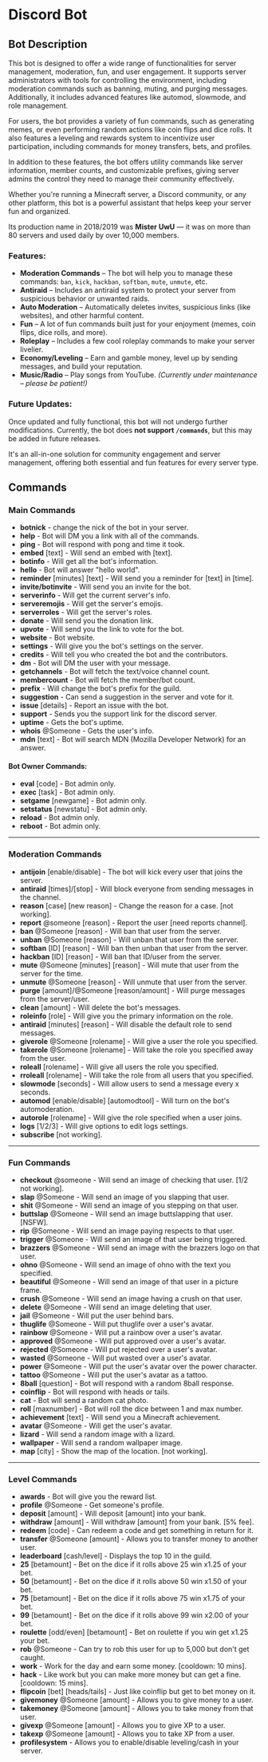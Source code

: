 # Discord Bot

## Bot Description
This bot is designed to offer a wide range of functionalities for server management, moderation, fun, and user engagement. It supports server administrators with tools for controlling the environment, including moderation commands such as banning, muting, and purging messages. Additionally, it includes advanced features like automod, slowmode, and role management.

For users, the bot provides a variety of fun commands, such as generating memes, or even performing random actions like coin flips and dice rolls. It also features a leveling and rewards system to incentivize user participation, including commands for money transfers, bets, and profiles.

In addition to these features, the bot offers utility commands like server information, member counts, and customizable prefixes, giving server admins the control they need to manage their community effectively.

Whether you're running a Minecraft server, a Discord community, or any other platform, this bot is a powerful assistant that helps keep your server fun and organized.

Its production name in 2018/2019 was **Mister UwU** — it was on more than 80 servers and used daily by over 10,000 members.

### Features:
- **Moderation Commands** – The bot will help you to manage these commands: `ban`, `kick`, `hackban`, `softban`, `mute`, `unmute`, etc.
- **Antiraid** – Includes an antiraid system to protect your server from suspicious behavior or unwanted raids.
- **Auto Moderation** – Automatically deletes invites, suspicious links (like websites), and other harmful content.
- **Fun** – A lot of fun commands built just for your enjoyment (memes, coin flips, dice rolls, and more).
- **Roleplay** – Includes a few cool roleplay commands to make your server livelier.
- **Economy/Leveling** – Earn and gamble money, level up by sending messages, and build your reputation.
- **Music/Radio** – Play songs from YouTube. *(Currently under maintenance – please be patient!)*

### Future Updates:
Once updated and fully functional, this bot will not undergo further modifications. Currently, the bot does **not support `/commands`**, but this may be added in future releases.

It's an all-in-one solution for community engagement and server management, offering both essential and fun features for every server type.

## Commands

### Main Commands
- **botnick** - change the nick of the bot in your server.
- **help** - Bot will DM you a link with all of the commands.
- **ping** - Bot will respond with pong and time it took.
- **embed** [text] - Will send an embed with [text].
- **botinfo** - Will get all the bot's information.
- **hello** - Bot will answer "hello world".
- **reminder** [minutes] [text] - Will send you a reminder for [text] in [time].
- **invite/botinvite** - Will send you an invite for the bot.
- **serverinfo** - Will get the current server's info.
- **serveremojis** - Will get the server's emojis.
- **serverroles** - Will get the server's roles.
- **donate** - Will send you the donation link.
- **upvote** - Will send you the link to vote for the bot.
- **website** - Bot website.
- **settings** - Will give you the bot's settings on the server.
- **credits** - Will tell you who created the bot and the contributors.
- **dm** - Bot will DM the user with your message.
- **getchannels** - Bot will fetch the text/voice channel count.
- **membercount** - Bot will fetch the member/bot count.
- **prefix** - Will change the bot's prefix for the guild.
- **suggestion** - Can send a suggestion in the server and vote for it.
- **issue** [details] - Report an issue with the bot.
- **support** - Sends you the support link for the discord server.
- **uptime** - Gets the bot's uptime.
- **whois** @Someone - Gets the user's info.
- **mdn** [text] - Bot will search MDN (Mozilla Developer Network) for an answer.

#### Bot Owner Commands:
- **eval** [code] - Bot admin only.
- **exec** [task] - Bot admin only.
- **setgame** [newgame] - Bot admin only.
- **setstatus** [newstatu] - Bot admin only.
- **reload** - Bot admin only.
- **reboot** - Bot admin only.

---

### Moderation Commands
- **antijoin** [enable/disable] - The bot will kick every user that joins the server.
- **antiraid** [times]/[stop] - Will block everyone from sending messages in the channel.
- **reason** [case] [new reason] - Change the reason for a case. [not working].
- **report** @someone [reason] - Report the user [need reports channel].
- **ban** @Someone [reason] - Will ban that user from the server.
- **unban** @Someone [reason] - Will unban that user from the server.
- **softban** [ID] [reason] - Will ban then unban that user from the server.
- **hackban** [ID] [reason] - Will ban that ID/user from the server.
- **mute** @Someone [minutes] [reason] - Will mute that user from the server for the time.
- **unmute** @Someone [reason] - Will unmute that user from the server.
- **purge** [amount]/@Someone [reason/amount] - Will purge messages from the server/user.
- **clean** [amount] - Will delete the bot's messages.
- **roleinfo** [role] - Will give you the primary information on the role.
- **antiraid** [minutes] [reason] - Will disable the default role to send messages.
- **giverole** @Someone [rolename] - Will give a user the role you specified.
- **takerole** @Someone [rolename] - Will take the role you specified away from the user.
- **roleall** [rolename] - Will give all users the role you specified.
- **rroleall** [rolename] - Will take the role from all users that you specified.
- **slowmode** [seconds] - Will allow users to send a message every x seconds.
- **automod** [enable/disable] [automodtool] - Will turn on the bot's automoderation.
- **autorole** [rolename] - Will give the role specified when a user joins.
- **logs** [1/2/3] - Will give options to edit logs settings.
- **subscribe** [not working].

---

### Fun Commands
- **checkout** @someone - Will send an image of checking that user. [1/2 not working].
- **slap** @Someone - Will send an image of you slapping that user.
- **shit** @Someone - Will send an image of you stepping on that user.
- **buttslap** @Someone - Will send an image buttslapping that user. [NSFW].
- **rip** @Someone - Will send an image paying respects to that user.
- **trigger** @Someone - Will send an image of that user being triggered.
- **brazzers** @Someone - Will send an image with the brazzers logo on that user.
- **ohno** @Someone - Will send an image of ohno with the text you specified.
- **beautiful** @Someone - Will send an image of that user in a picture frame.
- **crush** @Someone - Will send an image having a crush on that user.
- **delete** @Someone - Will send an image deleting that user.
- **jail** @Someone - Will put the user behind bars.
- **thuglife** @Someone - Will put thuglife over a user's avatar.
- **rainbow** @Someone - Will put a rainbow over a user's avatar.
- **approved** @Someone - Will put approved over a user's avatar.
- **rejected** @Someone - Will put rejected over a user's avatar.
- **wasted** @Someone - Will put wasted over a user's avatar.
- **power** @Someone - Will put the user's avatar over the power character.
- **tattoo** @Someone - Will put the user's avatar as a tattoo.
- **8ball** [question] - Bot will respond with a random 8ball response.
- **coinflip** - Bot will respond with heads or tails.
- **cat** - Bot will send a random cat photo.
- **roll** [maxnumber] - Bot will roll the dice between 1 and max number.
- **achievement** [text] - Will send you a Minecraft achievement.
- **avatar** @Someone - Will get the user's avatar.
- **lizard** - Will send a random image with a lizard.
- **wallpaper** - Will send a random wallpaper image.
- **map** [city] - Show the map of the location. [not working].

---

### Level Commands
- **awards** - Bot will give you the reward list.
- **profile** @Someone - Get someone's profile.
- **deposit** [amount] - Will deposit [amount] into your bank.
- **withdraw** [amount] - Will withdraw [amount] from your bank. [5% fee].
- **redeem** [code] - Can redeem a code and get something in return for it.
- **transfer** @Someone [amount] - Allows you to transfer money to another user.
- **leaderboard** [cash/level] - Displays the top 10 in the guild.
- **25** [betamount] - Bet on the dice if it rolls above 25 win x1.25 of your bet.
- **50** [betamount] - Bet on the dice if it rolls above 50 win x1.50 of your bet.
- **75** [betamount] - Bet on the dice if it rolls above 75 win x1.75 of your bet.
- **99** [betamount] - Bet on the dice if it rolls above 99 win x2.00 of your bet.
- **roulette** [odd/even] [betamount] - Bet on roulette if you win get x1.25 your bet.
- **rob** @Someone - Can try to rob this user for up to 5,000 but don't get caught.
- **work** - Work for the day and earn some money. [cooldown: 10 mins].
- **hack** - Like work but you can make more money but can get a fine. [cooldown: 15 mins].
- **flipcoin** [bet] [heads/tails] - Just like coinflip but get to bet money on it.
- **givemoney** @Someone [amount] - Allows you to give money to a user.
- **takemoney** @Someone [amount] - Allows you to take money from that user.
- **givexp** @Someone [amount] - Allows you to give XP to a user.
- **takexp** @Someone [amount] - Allows you to take XP from a user.
- **profilesystem** - Allows you to enable/disable leveling/cash in your server.
